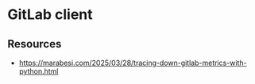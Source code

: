 # GitLab client

## Resources

- https://marabesi.com/2025/03/28/tracing-down-gitlab-metrics-with-python.html